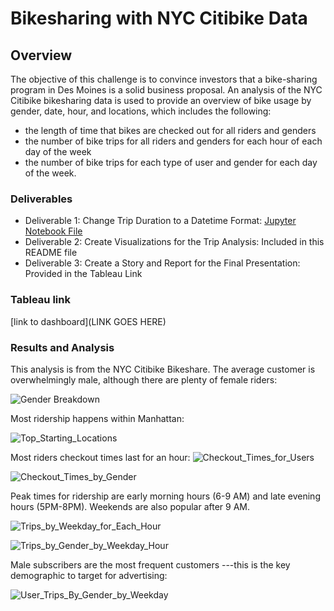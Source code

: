 # Bikesharing with NYC Citibike Data

## Overview

The objective of this challenge is to convince investors that a bike-sharing program in Des Moines is a solid business proposal.  An analysis of the NYC Citibike  bikesharing data is used to provide an overview of bike usage by gender, date, hour, and locations, which includes the following:

- the length of time that bikes are checked out for all riders and genders
- the number of bike trips for all riders and genders for each hour of each day of the week
- the number of bike trips for each type of user and gender for each day of the week.

### Deliverables

- Deliverable 1: Change Trip Duration to a Datetime Format: [Jupyter Notebook File](NYC_Citibike_Challenge.ipynb)
- Deliverable 2: Create Visualizations for the Trip Analysis: Included in this README file
- Deliverable 3: Create a Story and Report for the Final Presentation: Provided in the Tableau Link

### Tableau link

[link to dashboard](LINK GOES HERE)

### Results and Analysis

This analysis is from the NYC Citibike Bikeshare.  The average customer is overwhelmingly male, although there are plenty of female riders:

![Gender Breakdown](https://user-images.githubusercontent.com/98564776/167278681-90de1d71-5f20-4280-aea6-311bb9108cd4.PNG)

Most ridership happens within Manhattan:

![Top_Starting_Locations](https://user-images.githubusercontent.com/98564776/167278688-1b734e11-5e8b-469d-a3ed-899d7545ee45.PNG)

Most riders checkout times last for an hour:
![Checkout_Times_for_Users](https://user-images.githubusercontent.com/98564776/167278704-5f0b18b5-878f-44b9-b093-5a52747f5b6d.PNG)

![Checkout_Times_by_Gender](https://user-images.githubusercontent.com/98564776/167279006-74ddd69f-04e7-4346-a59e-a69167562a8f.PNG)


Peak times for ridership are early morning hours (6-9 AM) and late evening hours  (5PM-8PM). Weekends are also popular after 9 AM.

![Trips_by_Weekday_for_Each_Hour](https://user-images.githubusercontent.com/98564776/167279078-d4844983-e352-4f38-99cb-774a5b535641.PNG)

![Trips_by_Gender_by_Weekday_Hour](https://user-images.githubusercontent.com/98564776/167279080-1f893d4e-4404-403d-b911-cc727eb4bf47.PNG)

Male subscribers are the most frequent customers ---this is the key demographic to target for advertising:

![User_Trips_By_Gender_by_Weekday](https://user-images.githubusercontent.com/98564776/167278743-9227ebdd-a0a9-4d4d-88ec-74a81532ed13.PNG)


